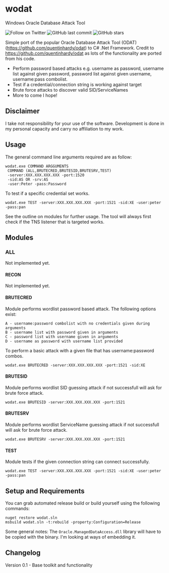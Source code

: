 # wodat
Windows Oracle Database Attack Tool

![Follow on Twitter](https://img.shields.io/twitter/follow/initroott?label=Follow%20&style=social)
![GitHub last commit](https://img.shields.io/github/last-commit/initroot/wodat)
![GitHub stars](https://img.shields.io/github/stars/initroot/wodat)
 
Simple port of the popular  Oracle Database Attack Tool (ODAT) (https://github.com/quentinhardy/odat) to C# .Net Framework. 
Credit to https://github.com/quentinhardy/odat as lots of the functionality are ported from his code.
* Perform password based attacks e.g. username as password, username list against given password, password list against given username, username:pass combolist.
* Test if a credential/connection string is working against target
* Brute force attacks to discover valid SID/ServiceNames
* More to come I hope!

##  Disclaimer
I take not responsibility for your use of the software. Development is done in my personal capacity and carry no affiliation to my work.

## Usage
The general command line arguments required are as follow:

```
wodat.exe COMMAND ARGGUMENTS
 COMMAND (ALL,BRUTECRED,BRUTESID,BRUTESRV,TEST)
 -server:XXX.XXX.XXX.XXX -port:1520
 -sid:AS OR -srv:AS
 -user:Peter -pass:Password

```
To test if a specific credential set works.
```
wodat.exe TEST -server:XXX.XXX.XXX.XXX -port:1521 -sid:XE -user:peter -pass:pan

```
See the outline on modules for further usage. The tool will always first check if the TNS listener that is targeted works.

## Modules
### ALL
Not implemented yet.

#### RECON
Not implemented yet.

#### BRUTECRED
Module performs wordlist password based attack. The following options exist:
```
A - username:password combolist with no credentials given during arguments
B - username list with password given in arguments
C - password list with username given in arguments
D - username as password with username list provided
```
To perform a basic attack with a given file that has username:password combos.
```
wodat.exe BRUTECRED -server:XXX.XXX.XXX.XXX -port:1521 -sid:XE

```
#### BRUTESID
Module performs wordlist SID guessing attack if not successfull will ask for brute force attack.
```
wodat.exe BRUTESID -server:XXX.XXX.XXX.XXX -port:1521
```

#### BRUTESRV
Module performs wordlist ServiceName guessing attack if not successfull will ask for brute force attack.
```
wodat.exe BRUTESRV -server:XXX.XXX.XXX.XXX -port:1521
```

#### TEST
Module tests if the given connection string can connect successfully.
```
wodat.exe TEST -server:XXX.XXX.XXX.XXX -port:1521 -sid:XE -user:peter -pass:pan
```
## Setup and Requirements
You can grab automated release build or build yourself using the following commands:

```
nuget restore wodat.sln
msbuild wodat.sln -t:rebuild -property:Configuration=Release

```
Some general notes:
The `Oracle.ManagedDataAccess.dll` library will have to be copied with the binary. I'm looking at ways of embedding it.

## Changelog
Version 0.1 - Base toolkit and functionality
